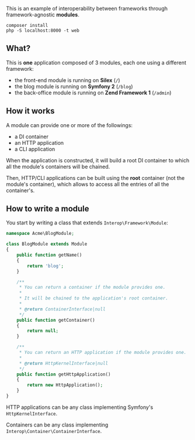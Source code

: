 This is an example of interoperability between frameworks through framework-agnostic **modules**.

    composer install
    php -S localhost:8000 -t web

## What?

This is **one** application composed of 3 modules, each one using a different framework:

- the front-end module is running on **Silex** (`/`)
- the blog module is running on **Symfony 2** (`/blog`)
- the back-office module is running on **Zend Framework 1** (`/admin`)

## How it works

A module can provide one or more of the followings:

- a DI container
- an HTTP application
- a CLI application

When the application is constructed, it will build a root DI container to which all the
module's containers will be chained.

Then, HTTP/CLI applications can be built using the **root** container (not the module's
container), which allows to access all the entries of all the container's.

## How to write a module

You start by writing a class that extends `Interop\Framework\Module`:

```php
namespace Acme\BlogModule;

class BlogModule extends Module
{
    public function getName()
    {
        return 'blog';
    }

    /**
     * You can return a container if the module provides one.
     *
     * It will be chained to the application's root container.
     *
     * @return ContainerInterface|null
     */
    public function getContainer()
    {
        return null;
    }

    /**
     * You can return an HTTP application if the module provides one.
     *
     * @return HttpKernelInterface|null
     */
    public function getHttpApplication()
    {
        return new HttpApplication();
    }
}
```

HTTP applications can be any class implementing Symfony's `HttpKernelInterface`.

Containers can be any class implementing `Interop\Container\ContainerInterface`.
